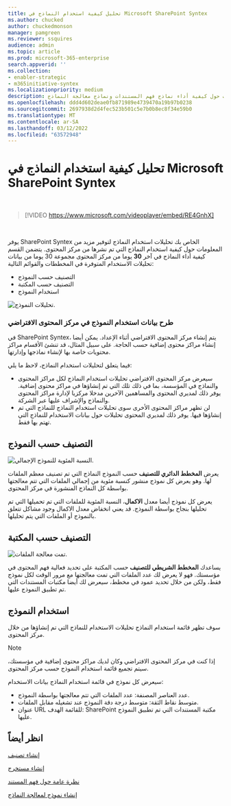 ```yaml
---
title: تحليل كيفية استخدام النماذج في Microsoft SharePoint Syntex
ms.author: chucked
author: chuckedmonson
manager: pamgreen
ms.reviewer: ssquires
audience: admin
ms.topic: article
ms.prod: microsoft-365-enterprise
search.appverid: ''
ms.collection:
- enabler-strategic
- m365initiative-syntex
ms.localizationpriority: medium
description: تعرف على كيفية العثور على مزيد من المعلومات حول كيفية أداء نماذج فهم المستندات ونماذج معالجة النماذج.
ms.openlocfilehash: ddd4d602deae0fb871989e4739470a19b97b0238
ms.sourcegitcommit: 2697938d2d4fec523b501c5e7b0b8ec8f34e59b0
ms.translationtype: MT
ms.contentlocale: ar-SA
ms.lasthandoff: 03/12/2022
ms.locfileid: "63572948"
---
```

# <a name="analyze-how-your-models-are-used-in-microsoft-sharepoint-syntex"></a>تحليل كيفية استخدام النماذج في Microsoft SharePoint Syntex

</br>

> [!VIDEO https://www.microsoft.com/videoplayer/embed/RE4GnhX]  

</br>


يوفر SharePoint Syntex الخاص بك تحليلات استخدام النماذج لتوفير مزيد من المعلومات حول كيفية استخدام النماذج التي تم نشرها من مركز المحتوى. يتضمن القسم كيفية أداء النماذج في آخر <b>30</b> يوما من مركز المحتوى مجموعة 30 يوما من بيانات تحليلات الاستخدام المتوفرة في المخططات والقوائم التالية:

- التصنيف حسب النموذج
- التصنيف حسب المكتبة
- استخدام النموذج 

 ![تحليلات النموذج.](../media/content-understanding/model-analytics.png) </br>

### <a name="roll-up-of-model-usage-data-in-the-default-content-center"></a>طرح بيانات استخدام النموذج في مركز المحتوى الافتراضي

في SharePoint Syntex، يتم إنشاء مركز المحتوى الافتراضي أثناء الإعداد. يمكن أيضا إنشاء مراكز محتوى إضافية حسب الحاجة. على سبيل المثال، قد تنشئ الأقسام مراكز محتويات خاصة بها لإنشاء نماذجها وإدارتها. 

فيما يتعلق لتحليلات استخدام النماذج، لاحظ ما يلي:

- سيعرض مركز المحتوى الافتراضي تحليلات استخدام النماذج لكل مراكز المحتوى والنماذج في المؤسسة، بما في ذلك تلك التي تم إنشاؤها في مراكز محتوى إضافية. يوفر ذلك لمديري المحتوى والمساهمين الآخرين مدخلا مركزيا لإدارة مراكز المحتوى والنماذج والإشراف عليها عبر الشركة.  
- لن تظهر مراكز المحتوى الأخرى سوى تحليلات استخدام النماذج للنماذج التي تم إنشاؤها فيها. يوفر ذلك لمديري المحتوى تحليلات حول بيانات الاستخدام للنماذج التي تهتم بها فقط.


## <a name="classification-by-model"></a>التصنيف حسب النموذج

   ![النسبة المئوية للنموذج الإجمالي.](../media/content-understanding/total-model-percentage.png) </br>

يعرض **المخطط الدائري للتصنيف** حسب النموذج النماذج التي تم تصنيف معظم الملفات لها. وهو يعرض كل نموذج منشور كنسبة مئوية من إجمالي الملفات التي تتم معالجتها بواسطة كل النماذج المنشورة في مركز المحتوى.

يعرض كل نموذج أيضا معدل **الاكمال**، النسبة المئوية للملفات التي تم تحميلها التي تم تحليلها بنجاح بواسطة النموذج. قد يعني انخفاض معدل الاكمال وجود مشاكل تتعلق بالنموذج أو الملفات التي يتم تحليلها.

## <a name="classification-by-library"></a>التصنيف حسب المكتبة

   ![تمت معالجة الملفات.](../media/content-understanding/files-processed-over-time.png) </br>

يساعدك **المخطط الشريطي للتصنيف** حسب المكتبة على تحديد فعالية فهم المحتوى في مؤسستك.  فهو لا يعرض لك عدد الملفات التي تمت معالجتها مع مرور الوقت لكل نموذج فقط، ولكن من خلال تحديد عمود في مخطط، سيعرض لك أيضا مكتبات المستندات التي تم تطبيق النموذج عليها.


## <a name="model-usage"></a>استخدام النموذج

سوف تظهر قائمة استخدام النماذج تحليلات الاستخدام للنماذج التي تم إنشاؤها من خلال مركز المحتوى.  

> [!NOTE]
> إذا كنت في مركز المحتوى الافتراضي وكان لديك مراكز محتوى إضافية في مؤسستك، سيتم تجميع قائمة استخدام النموذج حسب مركز المحتوى.

سيعرض كل نموذج في قائمة استخدام النماذج بيانات الاستخدام:

- عدد العناصر المصنفة: عدد الملفات التي تتم معالجتها بواسطة النموذج.
- متوسط نقاط الثقة: متوسط درجة دقة النموذج عند تشغيله مقابل الملفات.
- عنوان URL للقائمة الهدف: SharePoint مكتبة المستندات التي تم تطبيق النموذج عليها.



## <a name="see-also"></a>انظر أيضاً
[إنشاء تصنيف](create-a-classifier.md)

[إنشاء مستخرج](create-an-extractor.md)

[نظرة عامة حول فهم المستند](document-understanding-overview.md)

[إنشاء نموذج لمعالجة النماذج](create-a-form-processing-model.md)  
